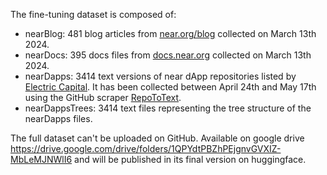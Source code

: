 The fine-tuning dataset is composed of:

- nearBlog: 481 blog articles from [near.org/blog](https://near.org/blog) collected on March 13th 2024.
- nearDocs: 395 docs files from [docs.near.org](https://docs.near.org) collected on March 13th 2024.
- nearDapps: 3414 text versions of near dApp repositories listed by [Electric Capital](https://github.com/electric-capital/crypto-ecosystems/blob/master/data/ecosystems/n/near.toml). It has been collected between April 24th and May 17th using the GitHub scraper [RepoToText](https://github.com/JeremiahPetersen/RepoToText). 
- nearDappsTrees: 3414 text files representing the tree structure of the nearDapps files.

The full dataset can't be uploaded on GitHub. Available on google drive https://drive.google.com/drive/folders/1QPYdtPBZhPEjgnvGVXIZ-MbLeMJNWlI6 and will be published in its final version on huggingface.